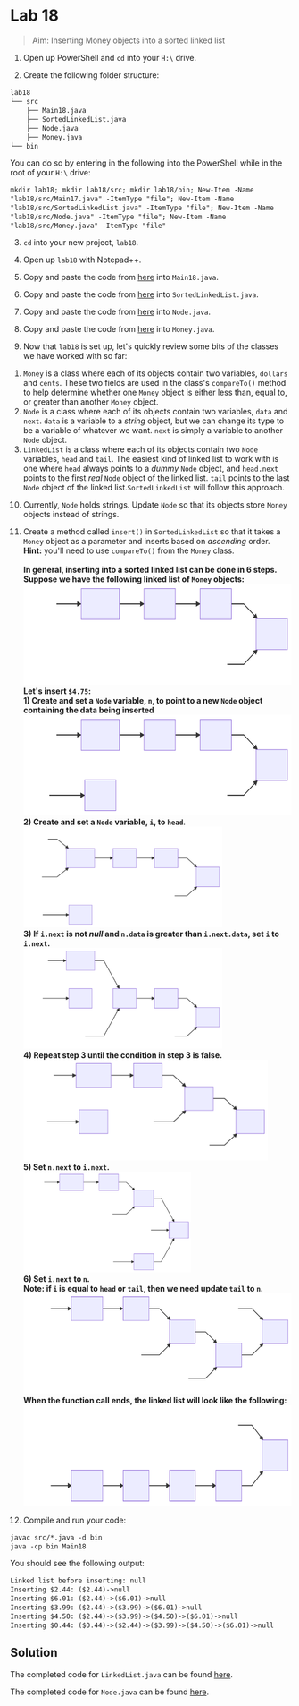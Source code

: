 # Lab 18

> Aim: Inserting Money objects into a sorted linked list

1. Open up PowerShell and `cd` into your `H:\` drive.

2. Create the following folder structure:
```
lab18
└── src
    ├── Main18.java
    ├── SortedLinkedList.java
    ├── Node.java
    ├── Money.java
└── bin
```
You can do so by entering in the following into the PowerShell while in the root of your `H:\` drive:
```
mkdir lab18; mkdir lab18/src; mkdir lab18/bin; New-Item -Name "lab18/src/Main17.java" -ItemType "file"; New-Item -Name "lab18/src/SortedLinkedList.java" -ItemType "file"; New-Item -Name "lab18/src/Node.java" -ItemType "file"; New-Item -Name "lab18/src/Money.java" -ItemType "file"
```

3. `cd` into your new project, `lab18`.

4. Open up `lab18` with Notepad++.

5. Copy and paste the code from <a href="/Misc/TODO/Main18.java" target="_blank">here</a> into `Main18.java`.

6. Copy and paste the code from <a href="/Misc/TODO/SortedLinkedList.java" target="_blank">here</a> into `SortedLinkedList.java`.

7. Copy and paste the code from <a href="/Misc/Other/Node.java" target="_blank">here</a> into `Node.java`.

8. Copy and paste the code from <a href="/Misc/Other/Money.java" target="_blank">here</a> into `Money.java`.

9. Now that `lab18` is set up, let's quickly review some bits of the classes we have worked with so far:<br>
1) `Money` is a class where each of its objects contain two variables, `dollars` and `cents`. These two fields are used in the class's `compareTo()` method to help determine whether one `Money` object is either less than, equal to, or greater than another `Money` object.<br>
2) `Node` is a class where each of its objects contain two variables, `data` and `next`. `data` is a variable to a *string* object, but we can change its type to be a variable of whatever we want. `next` is simply a variable to another `Node` object.<br>
3) `LinkedList` is a class where each of its objects contain two `Node` variables, `head` and `tail`. The easiest kind of linked list to work with is one where `head` always points to a *dummy* `Node` object, and `head.next` points to the first *real* `Node` object of the linked list. `tail` points to the last `Node` object of the linked list.`SortedLinkedList` will follow this approach.<br>

10. Currently, `Node` holds strings. Update `Node` so that its objects store `Money` objects instead of strings.

11. Create a method called `insert()` in `SortedLinkedList` so that it takes a `Money` object as a parameter and inserts based on *ascending* order.<br>**Hint:** you'll need to use `compareTo()` from the `Money` class.<br><br>
**In general, inserting into a sorted linked list can be done in 6 steps. Suppose we have the following linked list of `Money` objects:**<br>
<img src="svg/insert0.svg" alt="My Awesome SVG" style="height:180px"><br>
**Let's insert `$4.75`:**<br>
**1) Create and set a `Node` variable, `n`, to point to a new `Node` object containing the data being inserted**<br>
<img src="svg/insert1.svg" alt="My Awesome SVG" style="height:180px"><br>
**2) Create and set a `Node` variable, `i`, to `head`**.<br>
<img src="svg/insert2.svg" alt="My Awesome SVG" style="height:180px"><br>
**3) If `i.next` is not *null* and `n.data` is greater than `i.next.data`, set `i` to `i.next`.**<br>
<img src="svg/insert3.svg" alt="My Awesome SVG" style="height:180px"><br>
**4) Repeat step 3 until the condition in step 3 is false.**<br>
<img src="svg/insert4-0.svg" alt="My Awesome SVG" style="height:180px"><br>
**5) Set `n.next` to `i.next`.**<br>
<img src="svg/insert5.svg" alt="My Awesome SVG" style="height:180px"><br>
**6) Set `i.next` to `n`.**<br>
**Note: if `i` is equal to `head` or `tail`, then we need update `tail` to `n`.**<br> 
<img src="svg/insert6.svg" alt="My Awesome SVG" style="height:180px"><br>
**When the function call ends, the linked list will look like the following:**<br>
<img src="svg/insert-final.svg" alt="My Awesome SVG" style="height:180px"><br>

12. Compile and run your code:
```
javac src/*.java -d bin
java -cp bin Main18
```
You should see the following output:
```
Linked list before inserting: null
Inserting $2.44: ($2.44)->null
Inserting $6.01: ($2.44)->($6.01)->null
Inserting $3.99: ($2.44)->($3.99)->($6.01)->null
Inserting $4.50: ($2.44)->($3.99)->($4.50)->($6.01)->null
Inserting $0.44: ($0.44)->($2.44)->($3.99)->($4.50)->($6.01)->null
```

## Solution
The completed code for `LinkedList.java` can be found <a href="/Misc/Solutions/Lab18/SortedLinkedList.java" target="_blank">here</a>.

The completed code for `Node.java` can be found <a href="/Misc/Solutions/Lab18/Node.java" target="_blank">here</a>.